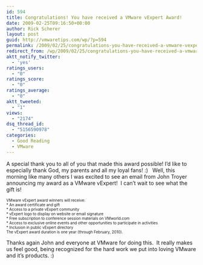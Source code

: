 ```yaml
---
id: 594
title: Congratulations! You have received a VMware vExpert Award!
date: 2009-02-25T09:16:50+00:00
author: Rick Scherer
layout: post
guid: http://vmwaretips.com/wp/?p=594
permalink: /2009/02/25/congratulations-you-have-received-a-vmware-vexpert-award/
redirect_from: /wp/2009/02/25/congratulations-you-have-received-a-vmware-vexpert-award/
aktt_notify_twitter:
  - 'yes'
ratings_users:
  - "0"
ratings_score:
  - "0"
ratings_average:
  - "0"
aktt_tweeted:
  - "1"
views:
  - "2174"
dsq_thread_id:
  - "5156590978"
categories:
  - Good Reading
  - VMware
---
```

A special thank you to all of you that made this award possible! I&#8217;d like to especially thank God, my parents and all my loyal fans! :)   Well, this morning like many others I was excited to see an email from John Troyer announcing my award as a VMware vExpert!  I can&#8217;t wait to see what the gift is!

<span><span style="font-size: x-small;">VMware vExpert award winners will receive:<br /> * An award certificate and gift<br /> * Access to a private vExpert community<br /> * vExpert logo to display on website or email signature<br /> * Free subscription to conference session materials on VMworld.com<br /> * Access to exclusive online events and other opportunities to participate in activities<br /> * Inclusion in public vExpert directory<br /> The vExpert award duration is one year (through February, 2010).</span></span>

Thanks again John and everyone at VMware for doing this.  It really makes us feel good, being recognized for the hard work we put into loving VMware and it&#8217;s products. :)